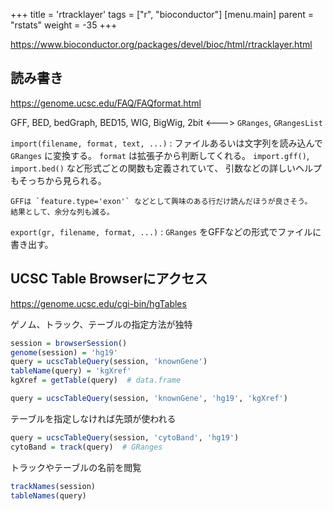 +++
title = 'rtracklayer'
tags = ["r", "bioconductor"]
[menu.main]
  parent = "rstats"
  weight = -35
+++

<https://www.bioconductor.org/packages/devel/bioc/html/rtracklayer.html>

## 読み書き

<https://genome.ucsc.edu/FAQ/FAQformat.html>

GFF, BED, bedGraph, BED15, WIG, BigWig, 2bit &lt;---&gt; `GRanges`, `GRangesList`

`import(filename, format, text, ...)`
:   ファイルあるいは文字列を読み込んで `GRanges` に変換する。
    `format` は拡張子から判断してくれる。
    `import.gff()`, `import.bed()` など形式ごとの関数も定義されていて、
    引数などの詳しいヘルプもそっちから見られる。

    GFFは `feature.type='exon'` などとして興味のある行だけ読んだほうが良さそう。
    結果として、余分な列も減る。

`export(gr, filename, format, ...)`
:   `GRanges` をGFFなどの形式でファイルに書き出す。

## UCSC Table Browserにアクセス

<https://genome.ucsc.edu/cgi-bin/hgTables>

ゲノム、トラック、テーブルの指定方法が独特

```r
session = browserSession()
genome(session) = 'hg19'
query = ucscTableQuery(session, 'knownGene')
tableName(query) = 'kgXref'
kgXref = getTable(query)  # data.frame

query = ucscTableQuery(session, 'knownGene', 'hg19', 'kgXref')
```

テーブルを指定しなければ先頭が使われる

```r
query = ucscTableQuery(session, 'cytoBand', 'hg19')
cytoBand = track(query)  # GRanges
```

トラックやテーブルの名前を閲覧

```r
trackNames(session)
tableNames(query)
```
